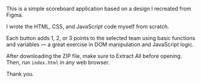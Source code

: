 
This is a simple scoreboard application based on a design I recreated from Figma.

I wrote the HTML, CSS, and JavaScript code myself from scratch.

Each button adds 1, 2, or 3 points to the selected team using basic functions and variables — a great exercise in DOM manipulation and JavaScript logic.

After downloading the ZIP file, make sure to Extract All before opening.  
Then, run `index.html` in any web browser.

Thank you.
